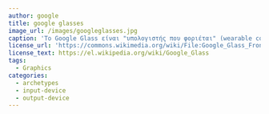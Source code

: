 ```yaml
---
author: google
title: google glasses
image_url: /images/googleglasses.jpg
caption: 'To Google Glass είναι "υπολογιστής που φοριέται" (wearable computer) και αναπτύσσεται από την Google. Το Google Glass έχει το σχήμα ενός ζευγαριού γυαλιά και φοριέται στο κεφάλι. Αντί για γυάλινους φακούς διαθέτει μια οθόνη στο ύψος του δεξιού ματιού και προσφέρει επαυξημένη εμπειρία της πραγματικότητας.'
license_url: 'https://commons.wikimedia.org/wiki/File:Google_Glass_Front.jpg'
license_text: https://el.wikipedia.org/wiki/Google_Glass
tags:
  - Graphics
categories:
  - archetypes 
  - input-device 
  - output-device 
---
```

